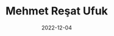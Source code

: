 ---
title: "Mehmet Reşat Ufuk"
img: people/resat-ufuk.jpeg
collection: people
date: 2022-12-04
type: M.S.
---